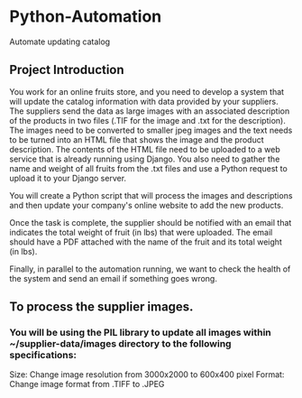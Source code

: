 # Python-Automation
Automate updating catalog

<h2> Project Introduction</h2>
<p>You work for an online fruits store, and you need to develop a system that will update the catalog information with data provided by your suppliers. The suppliers send the data as large images with an associated description of the products in two files (.TIF for the image and .txt for the description). The images need to be converted to smaller jpeg images and the text needs to be turned into an HTML file that shows the image and the product description. The contents of the HTML file need to be uploaded to a web service that is already running using Django. You also need to gather the name and weight of all fruits from the .txt files and use a Python request to upload it to your Django server.

You will create a Python script that will process the images and descriptions and then update your company's online website to add the new products.

Once the task is complete, the supplier should be notified with an email that indicates the total weight of fruit (in lbs) that were uploaded. The email should have a PDF attached with the name of the fruit and its total weight (in lbs).

Finally, in parallel to the automation running, we want to check the health of the system and send an email if something goes wrong.</p>

##  To process the supplier images. 
### You will be using the PIL library to update all images within ~/supplier-data/images directory to the following specifications:</h2>

Size: Change image resolution from 3000x2000 to 600x400 pixel
Format: Change image format from .TIFF to .JPEG
